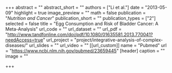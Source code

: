+++
abstract = ""
abstract_short = ""
authors = ["Li et al."]
date = "2013-05-09"
highlight = true
image_preview = ""
math = false
publication = "*Nutrition and Cancer*"
publication_short = ""
publication_types = ["2"]
selected = false
title = "Egg Consumption and Risk of Bladder Cancer: A Meta-Analysis"
url_code = ""
url_dataset = ""
url_pdf = "http://www.tandfonline.com/doi/pdf/10.1080/01635581.2013.770041?needAccess=true"
url_project = "project/integrative-analysis-of-complex-diseases/"
url_slides = ""
url_video = ""
[[url_custom]]
    name = "Pubmed"
    url = "https://www.ncbi.nlm.nih.gov/pubmed/23659445"
[header]
  caption = ""
  image = ""

+++

